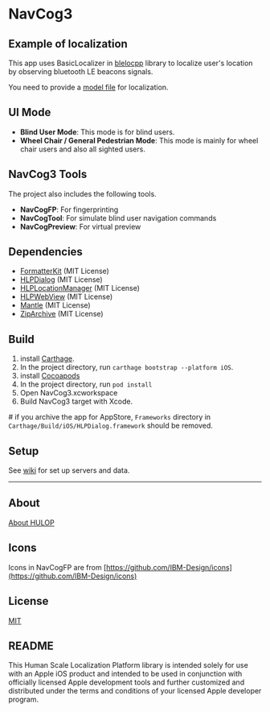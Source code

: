 # NavCog3

## Example of localization
This app uses BasicLocalizer in [blelocpp](https://github.com/hulop/blelocpp) library to localize user's location by observing bluetooth LE beacons signals.

You need to provide a [model file](https://github.com/hulop/NavCogIOSv3/wiki) for localization.

## UI Mode
- **Blind User Mode**: This mode is for blind users.
- **Wheel Chair / General Pedestrian Mode**: This mode is mainly for wheel chair users and also all sighted users.

## NavCog3 Tools
The project also includes the following tools.

- **NavCogFP**: For fingerprinting
- **NavCogTool**: For simulate blind user navigation commands
- **NavCogPreview**: For virtual preview

## Dependencies
- [FormatterKit](https://github.com/mattt/FormatterKit) (MIT License)
- [HLPDialog](https://github.com/hulop/HLPDialog) (MIT License)
- [HLPLocationManager](https://github.com/hulop/HLPLocationManager) (MIT License)
- [HLPWebView](https://github.com/hulop/HLPWebView) (MIT License)
- [Mantle](https://github.com/Mantle/Mantle) (MIT License)
- [ZipArchive](https://github.com/ZipArchive/ZipArchive) (MIT License)

## Build
1. install [Carthage](https://github.com/Carthage/Carthage).
2. In the project directory, run `carthage bootstrap --platform iOS`.
3. install [Cocoapods](https://cocoapods.org/)
4. In the project directory, run `pod install`
5. Open NavCog3.xcworkspace
6. Build NavCog3 target with Xcode.

\# if you archive the app for AppStore, `Frameworks` directory in `Carthage/Build/iOS/HLPDialog.framework` should be removed.

## Setup
See [wiki](https://github.com/hulop/NavCogIOSv3/wiki) for set up servers and data.

----
## About
[About HULOP](https://github.com/hulop/00Readme)

## Icons
Icons in NavCogFP are from [https://github.com/IBM-Design/icons](https://github.com/IBM-Design/icons)

## License
[MIT](https://opensource.org/licenses/MIT)

## README
This Human Scale Localization Platform library is intended solely for use with an Apple iOS product and intended to be used in conjunction with officially licensed Apple development tools and further customized and distributed under the terms and conditions of your licensed Apple developer program.

	
